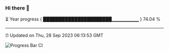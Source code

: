 ### Hi there 👋

⏳ Year progress { ██████████████████████▁▁▁▁▁▁▁▁ } 74.04 %

---

⏰ Updated on Thu, 28 Sep 2023 06:13:53 GMT

![Progress Bar CI](https://github.com/liununu/liununu/workflows/Progress%20Bar%20CI/badge.svg)
